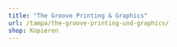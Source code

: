 ```yaml
---
title: "The Groove Printing & Graphics"
url: /tampa/the-groove-printing-und-graphics/
shop: Kopieren
---
```

